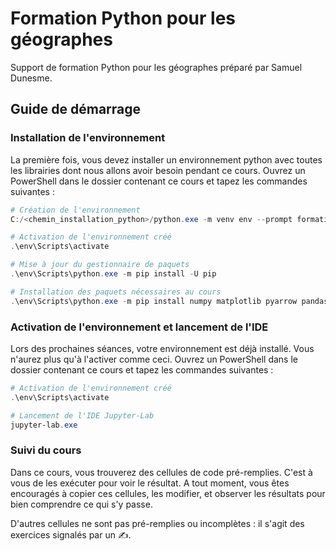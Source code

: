 # Formation Python pour les géographes

Support de formation Python pour les géographes préparé par Samuel Dunesme.

## Guide de démarrage
### Installation de l'environnement

La première fois, vous devez installer un environnement python avec toutes les librairies dont nous allons avoir besoin pendant ce cours.
Ouvrez un PowerShell dans le dossier contenant ce cours et tapez les commandes suivantes :

```powershell
# Création de l'environnement
C:/<chemin_installation_python>/python.exe -m venv env --prompt formation-python

# Activation de l'environnement créé
.\env\Scripts\activate

# Mise à jour du gestionnaire de paquets
.\env\Scripts\python.exe -m pip install -U pip

# Installation des paquets nécessaires au cours
.\env\Scripts\python.exe -m pip install numpy matplotlib pyarrow pandas geopandas rasterio contextily folium mapclassify jupyterlab
```

### Activation de l'environnement et lancement de l'IDE

Lors des prochaines séances, votre environnement est déjà installé. Vous n'aurez plus qu'à l'activer comme ceci.
Ouvrez un PowerShell dans le dossier contenant ce cours et tapez les commandes suivantes :

```powershell
# Activation de l'environnement créé
.\env\Scripts\activate

# Lancement de l'IDE Jupyter-Lab
jupyter-lab.exe
```

### Suivi du cours

Dans ce cours, vous trouverez des cellules de code pré-remplies. C'est à vous de les exécuter pour voir le résultat. A tout moment, vous êtes encouragés à copier ces cellules, les modifier, et observer les résultats pour bien comprendre ce qui s'y passe. 

D'autres cellules ne sont pas pré-remplies ou incomplètes : il s'agit des exercices signalés par un ✍️.
